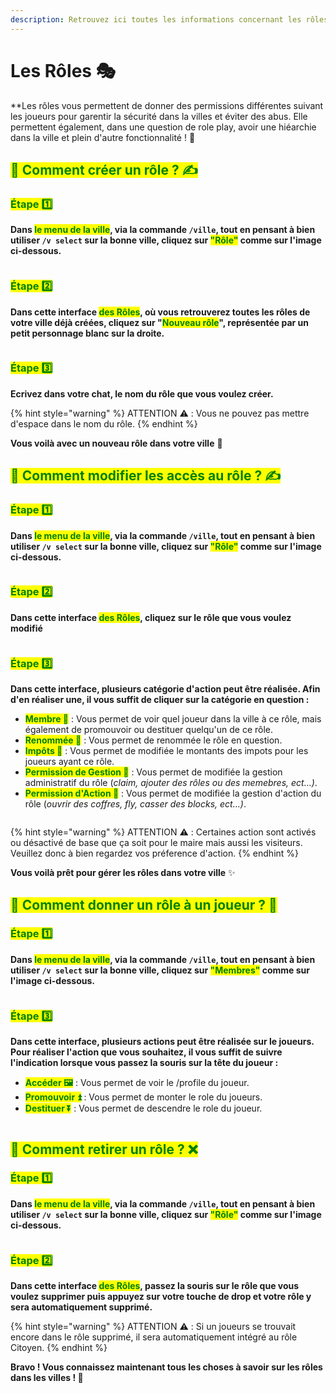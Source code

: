 ```yaml
---
description: Retrouvez ici toutes les informations concernant les rôles dans les villes
---
```


# Les Rôles 🎭

**Les rôles vous permettent de donner des permissions différentes suivant les joueurs pour garentir la sécurité dans la villes et éviter des abus. Elle permettent également, dans une question de role play, avoir une hiéarchie dans la ville et plein d'autre fonctionnalité ! 🎉

## <mark style="color:green;">**💠 Comment créer un rôle ? ✍**</mark>

### <mark style="color:green;">Étape 1️⃣</mark>
**Dans <mark style="color:green;">le menu de la ville</mark>, via la commande `/ville`, tout en pensant à bien utiliser `/v select` sur la bonne ville, cliquez sur <mark style="color:green;">"Rôle"</mark> comme sur l'image ci-dessous.**
<figure><img src="../.gitbook/assets/Les_Villes/Role_InterfaceVilleRole.png" alt=""><figcaption></figcaption></figure>

### <mark style="color:green;">Étape 2️⃣</mark>
**Dans cette interface <mark style="color:green;">des Rôles</mark>, où vous retrouverez toutes les rôles de votre ville déjà créées, cliquez sur "<mark style="color:green;">Nouveau rôle</mark>", représentée par un petit personnage blanc sur la droite.**
<figure><img src="../.gitbook/assets/Les_Villes/Role_Cree.png" alt=""><figcaption></figcaption></figure>

### <mark style="color:green;">Étape 3️⃣</mark>
**Ecrivez dans votre chat, le nom du rôle que vous voulez créer.**

{% hint style="warning" %}
ATTENTION ⚠️ : Vous ne pouvez pas mettre d'espace dans le nom du rôle.
{% endhint %}

**Vous voilà avec un nouveau rôle dans votre ville** 🤗

## <mark style="color:green;">**💠 Comment modifier les accès au rôle ? ✍**</mark>

### <mark style="color:green;">Étape 1️⃣</mark>
**Dans <mark style="color:green;">le menu de la ville</mark>, via la commande `/ville`, tout en pensant à bien utiliser `/v select` sur la bonne ville, cliquez sur <mark style="color:green;">"Rôle"</mark> comme sur l'image ci-dessous.**
<figure><img src="../.gitbook/assets/Les_Villes/Role_InterfaceVilleRole.png" alt=""><figcaption></figcaption></figure>

### <mark style="color:green;">Étape 2️⃣</mark>
**Dans cette interface <mark style="color:green;">des Rôles</mark>, cliquez sur le rôle que vous voulez modifié**
<figure><img src="../.gitbook/assets/Les_Villes/Role_RoleSelect.png" alt=""><figcaption></figcaption></figure>

### <mark style="color:green;">Étape 3️⃣</mark>
**Dans cette interface, plusieurs catégorie d'action peut être réalisée. Afin d'en réaliser une, il vous suffit de cliquer sur la catégorie en question :**
* <mark style="color:green;">**Membre 👺**</mark> : Vous permet de voir quel joueur dans la ville à ce rôle, mais également de promouvoir ou destituer quelqu'un de ce rôle.
* <mark style="color:green;">**Renommée 🔖**</mark> : Vous permet de renommée le rôle en question.
* <mark style="color:green;">**Impôts 📜**</mark> : Vous permet de modifiée le montants des impots pour les joueurs ayant ce rôle.
* <mark style="color:green;">**Permission de Gestion 🔑**</mark> : Vous permet de modifiée la gestion administratif du rôle (_claim, ajouter des rôles ou des memebres, ect...)_.
* <mark style="color:green;">**Permission d'Action 🔧**</mark> : Vous permet de modifiée la gestion d'action du rôle (_ouvrir des coffres, fly, casser des blocks, ect...)_.

<figure><img src="../.gitbook/assets/Les_Villes/Role_RoleGestion.png" alt=""><figcaption></figcaption></figure>

{% hint style="warning" %}
ATTENTION ⚠️ : Certaines action sont activés ou désactivé de base que ça soit pour le maire mais aussi les visiteurs. Veuillez donc à bien regardez vos préference d'action.
{% endhint %}

**Vous voilà prêt pour gérer les rôles dans votre ville** ✨

## <mark style="color:green;">**💠 Comment donner un rôle à un joueur ? 👤**</mark>

### <mark style="color:green;">Étape 1️⃣</mark>
**Dans <mark style="color:green;">le menu de la ville</mark>, via la commande `/ville`, tout en pensant à bien utiliser `/v select` sur la bonne ville, cliquez sur <mark style="color:green;">"Membres"</mark> comme sur l'image ci-dessous.**
<figure><img src="../.gitbook/assets/Les_Villes/Role_InterfaceVilleMembre.png" alt=""><figcaption></figcaption></figure>

### <mark style="color:green;">Étape 3️⃣</mark>
**Dans cette interface, plusieurs actions peut être réalisée sur le joueurs. Pour réaliser l'action que vous souhaitez, il vous suffit de suivre l'indication lorsque vous passez la souris sur la tête du joueur :**
* <mark style="color:green;">**Accéder 🖼️**</mark> : Vous permet de voir le /profile du joueur.
* <mark style="color:green;">**Promouvoir ⏫**</mark> : Vous permet de monter le role du joueurs.
* <mark style="color:green;">**Destituer ⏬**</mark> : Vous permet de descendre le role du joueur.
<figure><img src="../.gitbook/assets/Les_Villes/Role_InterfaceMembre.png" alt=""><figcaption></figcaption></figure>

 ## <mark style="color:green;">**💠 Comment retirer un rôle ? ❌**</mark>

### <mark style="color:green;">Étape 1️⃣</mark>
**Dans <mark style="color:green;">le menu de la ville</mark>, via la commande `/ville`, tout en pensant à bien utiliser `/v select` sur la bonne ville, cliquez sur <mark style="color:green;">"Rôle"</mark> comme sur l'image ci-dessous.**
<figure><img src="../.gitbook/assets/Les_Villes/Role_InterfaceVilleRole.png" alt=""><figcaption></figcaption></figure>

### <mark style="color:green;">Étape 2️⃣</mark>
**Dans cette interface <mark style="color:green;">des Rôles</mark>, passez la souris sur le rôle que vous voulez supprimer puis appuyez sur votre touche de drop et votre rôle y sera automatiquement supprimé.**

{% hint style="warning" %}
ATTENTION ⚠️ : Si un joueurs se trouvait encore dans le rôle supprimé, il sera automatiquement intégré au rôle Citoyen.
{% endhint %}

**Bravo ! Vous connaissez maintenant tous les choses à savoir sur les rôles dans les villes ! 🤩**
